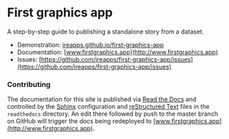 # First graphics app

A step-by-step guide to publishing a standalone story from a dataset.

* Demonstration: [ireapps.github.io/first-graphics-app](https://ireapps.github.io/first-graphics-app/)
* Documentation: [www.firstgraphics.app](http://www.firstgraphics.app)
* Issues: [https://github.com/ireapps/first-graphics-app/issues](https://github.com/ireapps/first-graphics-app/issues)

### Contributing

The documentation for this site is published via [Read the Docs](https://readthedocs.org/) and controlled by the [Sphinx](https://www.sphinx-doc.org/en/master/) configuration and [reStructured Text](https://docutils.sourceforge.io/rst.html) files in the `readthedocs` directory. An edit there followed by push to the master branch on GitHub will trigger the docs being redeployed to [www.firstgraphics.app](http://www.firstgraphics.app).